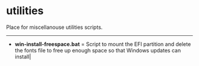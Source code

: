 # utilities
Place for miscellanouse utilities scripts. 
____

* **win-install-freespace.bat** = Script to mount the EFI partition and delete the fonts file to free up enough space so that Windows updates can install|

                                
